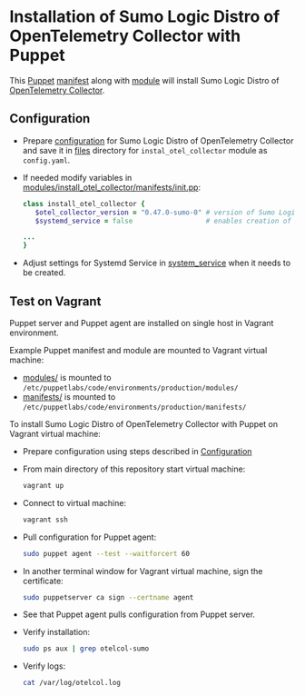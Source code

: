 # Installation of Sumo Logic Distro of OpenTelemetry Collector with Puppet

This [Puppet][puppet] [manifest](manifest/../manifests/install_otel_collector.pp) along with
[module](modules/install_otel_collector/) will install Sumo Logic Distro of [OpenTelemetry Collector][otc_link].

## Configuration

- Prepare [configuration](../../docs/Configuration.md) for Sumo Logic Distro of OpenTelemetry Collector and
  save it in [files](modules/install_otel_collector/files/) directory for `instal_otel_collector` module as `config.yaml`.
- If needed modify variables in [modules/install_otel_collector/manifests/init.pp](modules/install_otel_collector/manifests/init.pp):

  ```ruby
  class install_otel_collector {
     $otel_collector_version = "0.47.0-sumo-0" # version of Sumo Logic Distro of OpenTelemetry Collector
     $systemd_service = false                  # enables creation of Systemd Service for Sumo Logic Distro of OpenTelemetry Collector

  ...
  }
  ```

- Adjust settings for Systemd Service in [system_service](modules/install_otel_collector/files/systemd_service) when it needs to be created.

## Test on Vagrant

Puppet server and Puppet agent are installed on single host in Vagrant environment.

Example Puppet manifest and module are mounted to Vagrant virtual machine:

- [modules/](modules/)  is mounted to `/etc/puppetlabs/code/environments/production/modules/`
- [manifests/](manifests/) is mounted to `/etc/puppetlabs/code/environments/production/manifests/`

To install Sumo Logic Distro of OpenTelemetry Collector with Puppet on Vagrant virtual machine:

- Prepare configuration using steps described in [Configuration](#configuration)
- From main directory of this repository start virtual machine:

  ```bash
  vagrant up
  ```

- Connect to virtual machine:

  ```bash
  vagrant ssh
  ```

- Pull configuration for Puppet agent:

  ```bash
  sudo puppet agent --test --waitforcert 60
  ```

- In another terminal window for Vagrant virtual machine, sign the certificate:

  ```bash
  sudo puppetserver ca sign --certname agent
  ```

- See that Puppet agent pulls configuration from Puppet server.
- Verify installation:

  ```bash
  sudo ps aux | grep otelcol-sumo
  ```

- Verify logs:

  ```bash
  cat /var/log/otelcol.log
  ```

[otc_link]: https://github.com/open-telemetry/opentelemetry-collector
[puppet]: https://puppet.com/
